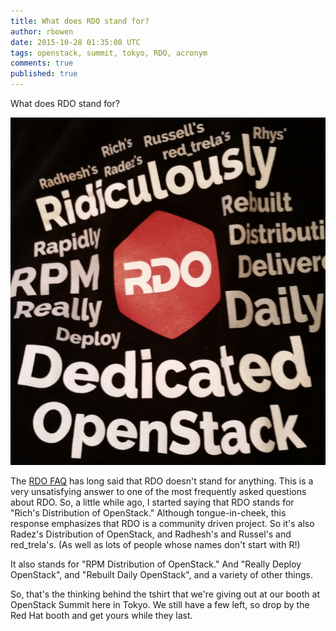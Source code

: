 ```yaml
---
title: What does RDO stand for?
author: rbowen
date: 2015-10-28 01:35:08 UTC
tags: openstack, summit, tokyo, RDO, acronym
comments: true
published: true
---
```


What does RDO stand for?

![tshirt](/images/blog/rdo-tshirt.jpg)

The [RDO FAQ](/rdo/faq) has long said that RDO doesn't stand for
anything. This is a very unsatisfying answer to one of the most
frequently asked questions about RDO. So, a little while ago, I started
saying that RDO stands for "Rich's Distribution of OpenStack." Although
tongue-in-cheek, this response emphasizes that RDO is a community driven
project. So it's also Radez's Distribution of OpenStack, and Radhesh's and Russel's
and red\_trela's. (As well as lots of people whose names don't start with R!)

It also stands for "RPM Distribution of OpenStack." And "Really
Deploy OpenStack", and "Rebuilt Daily OpenStack", and a variety of other
things.

So, that's the thinking behind the tshirt that we're giving out at our booth at
OpenStack Summit here in Tokyo. We still have a few left, so drop by the Red
Hat booth and get yours while they last.